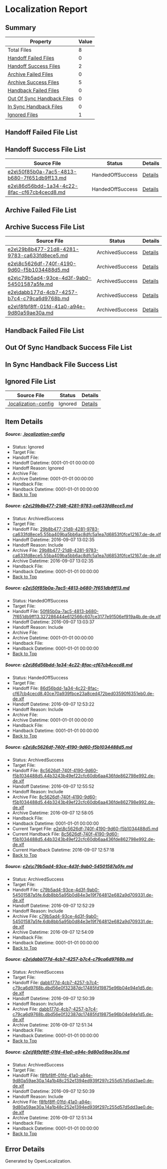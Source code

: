 # <a name='report-top'></a> Localization Report

## Summary
 Property | Value 
 -------- | ----- 
 Total Files | 8
[ Handoff Failed Files ](#handoff-failed-list)| 0
[ Handoff Success Files ](#handoff-success-list)| 2
[ Archive Failed Files ](#archive-failed-list)| 0
[ Archive Success Files ](#archive-success-list)| 5
[ Handback Failed Files ](#handback-failed-list)| 0
[ Out Of Sync Handback Files ](#outofsync-handback-success-list)| 0
[ In Sync Handback Files ](#insync-handback-success-list)| 0
[ Ignored Files ](#ignored-list)| 1

## <a name='handoff-failed-list'></a> Handoff Failed File List

## <a name='handoff-success-list'></a> Handoff Success File List
 Source File | Status | Details 
 ----------- | ------ | ------- 
 [e2e\50f85b0a-7ac5-4813-b680-7f651db9ff13.md](https://github.com/OpenLocalizationTestOrg/ol-test0/blob/b8bf88e8c0bddcc179de57eaa62f0076e3675d5a/e2e/50f85b0a-7ac5-4813-b680-7f651db9ff13.md) | HandedOffSuccess | [Details](#2f53e45c6ec9f3717cb2f819e835cef2a77e0f662)
 [e2e\86d56bdd-1a34-4c22-8fac-cf67cb4cecd8.md](https://github.com/OpenLocalizationTestOrg/ol-test0/blob/1846b0f3923e017193267c56665d937ecfbf5c10/e2e/86d56bdd-1a34-4c22-8fac-cf67cb4cecd8.md) | HandedOffSuccess | [Details](#b3b0e5876b712b00e043f4de53464d86abdd9f763)

## <a name='archive-failed-list'></a> Archive Failed File List

## <a name='archive-success-list'></a> Archive Success File List
 Source File | Status | Details 
 ----------- | ------ | ------- 
 [e2e\29b8b477-21d8-4281-9783-ca633fd8ece5.md](https://github.com/OpenLocalizationTestOrg/ol-test0/blob/b508e5ebfa5d4589f76fa538ab675b45b3121a4d/e2e/29b8b477-21d8-4281-9783-ca633fd8ece5.md) | ArchivedSuccess | [Details](#295ac74f82f713ae537755f22a134563e243ff5e1)
 [e2e\8c5626df-740f-4190-9d60-f5b1034488d5.md](https://github.com/OpenLocalizationTestOrg/ol-test0/blob/6e37f0e3c285bba7669189eb07057064b8d56022/e2e/8c5626df-740f-4190-9d60-f5b1034488d5.md) | ArchivedSuccess | [Details](#1516691aaea81a1a5b7036f0843aaa2c7203f2774)
 [e2e\c79b5ad4-93ce-4d3f-9ab0-54501587a5fe.md](https://github.com/OpenLocalizationTestOrg/ol-test0/blob/2384434e9e30db40f0f86a87b515130592a4be1d/e2e/c79b5ad4-93ce-4d3f-9ab0-54501587a5fe.md) | ArchivedSuccess | [Details](#5fd3fda36f4f3aa33d6db743583730e54ead6bf15)
 [e2e\dabb177d-4cb7-4257-b7c4-c79ca6d9768b.md](https://github.com/OpenLocalizationTestOrg/ol-test0/blob/c046846622ac505af095a087e6f3eaa7a7890dce/e2e/dabb177d-4cb7-4257-b7c4-c79ca6d9768b.md) | ArchivedSuccess | [Details](#8afb15af8b2038628ae51a5e7ee76f9c67266a4b6)
 [e2e\f8fbf8ff-01fd-41a0-a94e-9d80a59ae30a.md](https://github.com/OpenLocalizationTestOrg/ol-test0/blob/c046846622ac505af095a087e6f3eaa7a7890dce/e2e/f8fbf8ff-01fd-41a0-a94e-9d80a59ae30a.md) | ArchivedSuccess | [Details](#20919ed046572d1aab6aed19cdb22759955d9f097)

## <a name='handback-failed-list'></a> Handback Failed File List

## <a name='outofsync-handback-success-list'></a> Out Of Sync Handback Success File List

## <a name='insync-handback-success-list'></a> In Sync Handback File Success List

## <a name='ignored-list'></a> Ignored File List
 Source File | Status | Details 
 ----------- | ------ | ------- 
 [.localization-config](https://github.com/OpenLocalizationTestOrg/ol-test0/blob/b8bf88e8c0bddcc179de57eaa62f0076e3675d5a/.localization-config) | Ignored | [Details](#c268a05ecaa7ec85942ed632c29928ee5bd6da8d0)

## Item Details
##### <a name='c268a05ecaa7ec85942ed632c29928ee5bd6da8d0'></a> Source: [.localization-config](https://github.com/OpenLocalizationTestOrg/ol-test0/blob/b8bf88e8c0bddcc179de57eaa62f0076e3675d5a/.localization-config)
* Status: Ignored
* Target File: 
* Handoff File: 
* Handoff Datetime: 0001-01-01 00:00:00
* Handoff Reason: Ignored
* Archive File: 
* Archive Datetime: 0001-01-01 00:00:00
* Handback File: 
* Handback Datetime: 0001-01-01 00:00:00
* [Back to Top](#report-top)

##### <a name='295ac74f82f713ae537755f22a134563e243ff5e1'></a> Source: [e2e\29b8b477-21d8-4281-9783-ca633fd8ece5.md](https://github.com/OpenLocalizationTestOrg/ol-test0/blob/b508e5ebfa5d4589f76fa538ab675b45b3121a4d/e2e/29b8b477-21d8-4281-9783-ca633fd8ece5.md)
* Status: ArchivedSuccess
* Target File: 
* Handoff File: [29b8b477-21d8-4281-9783-ca633fd8ece5.55ba409ba5bb6ac8dfc5a1ea7d6853f0fce12167.de-de.xlf](https://github.com/OpenLocalizationTestOrg/ol-test0-handoff/blob/889a62bd6692a31b9271a16ab85c1c02c5476a06/ol-handoff/OpenLocalizationTestOrg/ol-test0-dede/yuwzho/ht/29b8b477-21d8-4281-9783-ca633fd8ece5.55ba409ba5bb6ac8dfc5a1ea7d6853f0fce12167.de-de.xlf)
* Handoff Datetime: 2016-09-07 13:02:35
* Handoff Reason: Include
* Archive File: [29b8b477-21d8-4281-9783-ca633fd8ece5.55ba409ba5bb6ac8dfc5a1ea7d6853f0fce12167.de-de.xlf](https://github.com/OpenLocalizationTestOrg/ol-test0-handoff/blob/c3557109e6b8bc93c9c15e4b05609946763e47a0/ol-archive/OpenLocalizationTestOrg/ol-test0-dede/yuwzho/ht/29b8b477-21d8-4281-9783-ca633fd8ece5.55ba409ba5bb6ac8dfc5a1ea7d6853f0fce12167.de-de.xlf)
* Archive Datetime: 2016-09-07 13:02:35
* Handback File: 
* Handback Datetime: 0001-01-01 00:00:00
* [Back to Top](#report-top)

##### <a name='2f53e45c6ec9f3717cb2f819e835cef2a77e0f662'></a> Source: [e2e\50f85b0a-7ac5-4813-b680-7f651db9ff13.md](https://github.com/OpenLocalizationTestOrg/ol-test0/blob/b8bf88e8c0bddcc179de57eaa62f0076e3675d5a/e2e/50f85b0a-7ac5-4813-b680-7f651db9ff13.md)
* Status: HandedOffSuccess
* Target File: 
* Handoff File: [50f85b0a-7ac5-4813-b680-7f651db9ff13.327286444e612566c607ce3177e91506ef919a4b.de-de.xlf](https://github.com/OpenLocalizationTestOrg/ol-test0-handoff/blob/f2884340da972a3c5e448549e6fe0da07115f6b9/ol-handoff/OpenLocalizationTestOrg/ol-test0-dede/yuwzho/ht/50f85b0a-7ac5-4813-b680-7f651db9ff13.327286444e612566c607ce3177e91506ef919a4b.de-de.xlf)
* Handoff Datetime: 2016-09-07 13:03:37
* Handoff Reason: Include
* Archive File: 
* Archive Datetime: 0001-01-01 00:00:00
* Handback File: 
* Handback Datetime: 0001-01-01 00:00:00
* [Back to Top](#report-top)

##### <a name='b3b0e5876b712b00e043f4de53464d86abdd9f763'></a> Source: [e2e\86d56bdd-1a34-4c22-8fac-cf67cb4cecd8.md](https://github.com/OpenLocalizationTestOrg/ol-test0/blob/1846b0f3923e017193267c56665d937ecfbf5c10/e2e/86d56bdd-1a34-4c22-8fac-cf67cb4cecd8.md)
* Status: HandedOffSuccess
* Target File: 
* Handoff File: [86d56bdd-1a34-4c22-8fac-cf67cb4cecd8.40ce70a939fbce23a8ced472bed03590f6351eb0.de-de.xlf](https://github.com/OpenLocalizationTestOrg/ol-test0-handoff/blob/c09403537fd01a07dd16693caf67ab97298f4edc/ol-handoff/OpenLocalizationTestOrg/ol-test0-dede/yuwzho/ht/86d56bdd-1a34-4c22-8fac-cf67cb4cecd8.40ce70a939fbce23a8ced472bed03590f6351eb0.de-de.xlf)
* Handoff Datetime: 2016-09-07 12:53:22
* Handoff Reason: Include
* Archive File: 
* Archive Datetime: 0001-01-01 00:00:00
* Handback File: 
* Handback Datetime: 0001-01-01 00:00:00
* [Back to Top](#report-top)

##### <a name='1516691aaea81a1a5b7036f0843aaa2c7203f2774'></a> Source: [e2e\8c5626df-740f-4190-9d60-f5b1034488d5.md](https://github.com/OpenLocalizationTestOrg/ol-test0/blob/6e37f0e3c285bba7669189eb07057064b8d56022/e2e/8c5626df-740f-4190-9d60-f5b1034488d5.md)
* Status: ArchivedSuccess
* Target File: 
* Handoff File: [8c5626df-740f-4190-9d60-f5b1034488d5.44b3243b49ef22cfc60db6aa436fde862798e992.de-de.xlf](https://github.com/OpenLocalizationTestOrg/ol-test0-handoff/blob/87c150023b2c89856a1f591c47b61bf4ecac30af/ol-handoff/OpenLocalizationTestOrg/ol-test0-dede/yuwzho/ht/8c5626df-740f-4190-9d60-f5b1034488d5.44b3243b49ef22cfc60db6aa436fde862798e992.de-de.xlf)
* Handoff Datetime: 2016-09-07 12:55:52
* Handoff Reason: Include
* Archive File: [8c5626df-740f-4190-9d60-f5b1034488d5.44b3243b49ef22cfc60db6aa436fde862798e992.de-de.xlf](https://github.com/OpenLocalizationTestOrg/ol-test0-handoff/blob/6bc5e74c16ce84f0d868966dca3178496c4f6a4a/ol-archive/OpenLocalizationTestOrg/ol-test0-dede/yuwzho/ht/8c5626df-740f-4190-9d60-f5b1034488d5.44b3243b49ef22cfc60db6aa436fde862798e992.de-de.xlf)
* Archive Datetime: 2016-09-07 12:58:05
* Handback File: 
* Handback Datetime: 0001-01-01 00:00:00
* Current Target File: [e2e\8c5626df-740f-4190-9d60-f5b1034488d5.md](https://github.com/OpenLocalizationTestOrg/ol-test0-dede/blob/8e9f7cecdec3b8d21fedc2edbd54ed639a1a1915/e2e/8c5626df-740f-4190-9d60-f5b1034488d5.md)
* Current Handback File: [8c5626df-740f-4190-9d60-f5b1034488d5.44b3243b49ef22cfc60db6aa436fde862798e992.de-de.xlf](https://github.com/OpenLocalizationTestOrg/ol-test0-handback/blob/3d597cf14b33b8082b488864a992b6dafb9308a2/ol-handback/OpenLocalizationTestOrg/ol-test0-dede/yuwzho/ht/8c5626df-740f-4190-9d60-f5b1034488d5.44b3243b49ef22cfc60db6aa436fde862798e992.de-de.xlf)
* Current Handback Datetime: 2016-09-07 12:57:18
* [Back to Top](#report-top)

##### <a name='5fd3fda36f4f3aa33d6db743583730e54ead6bf15'></a> Source: [e2e\c79b5ad4-93ce-4d3f-9ab0-54501587a5fe.md](https://github.com/OpenLocalizationTestOrg/ol-test0/blob/2384434e9e30db40f0f86a87b515130592a4be1d/e2e/c79b5ad4-93ce-4d3f-9ab0-54501587a5fe.md)
* Status: ArchivedSuccess
* Target File: 
* Handoff File: [c79b5ad4-93ce-4d3f-9ab0-54501587a5fe.6db8bb5a95b0d84e3e19f764812e682a9d709331.de-de.xlf](https://github.com/OpenLocalizationTestOrg/ol-test0-handoff/blob/e89d3ff3995e85fd907c6e17dbbf24f5a5a459ea/ol-handoff/OpenLocalizationTestOrg/ol-test0-dede/yuwzho/ht/c79b5ad4-93ce-4d3f-9ab0-54501587a5fe.6db8bb5a95b0d84e3e19f764812e682a9d709331.de-de.xlf)
* Handoff Datetime: 2016-09-07 12:52:29
* Handoff Reason: Include
* Archive File: [c79b5ad4-93ce-4d3f-9ab0-54501587a5fe.6db8bb5a95b0d84e3e19f764812e682a9d709331.de-de.xlf](https://github.com/OpenLocalizationTestOrg/ol-test0-handoff/blob/e24c62f63a1b088ea1469f873c8160833f4c8932/ol-archive/OpenLocalizationTestOrg/ol-test0-dede/yuwzho/ht/c79b5ad4-93ce-4d3f-9ab0-54501587a5fe.6db8bb5a95b0d84e3e19f764812e682a9d709331.de-de.xlf)
* Archive Datetime: 2016-09-07 12:54:09
* Handback File: 
* Handback Datetime: 0001-01-01 00:00:00
* [Back to Top](#report-top)

##### <a name='8afb15af8b2038628ae51a5e7ee76f9c67266a4b6'></a> Source: [e2e\dabb177d-4cb7-4257-b7c4-c79ca6d9768b.md](https://github.com/OpenLocalizationTestOrg/ol-test0/blob/c046846622ac505af095a087e6f3eaa7a7890dce/e2e/dabb177d-4cb7-4257-b7c4-c79ca6d9768b.md)
* Status: ArchivedSuccess
* Target File: 
* Handoff File: [dabb177d-4cb7-4257-b7c4-c79ca6d9768b.dbd56e0f32387dc17485fd19875e96b04e94e1d5.de-de.xlf](https://github.com/OpenLocalizationTestOrg/ol-test0-handoff/blob/4c9b5453aa208ef39dc092e365700f8fde473a16/ol-handoff/OpenLocalizationTestOrg/ol-test0-dede/yuwzho/ht/dabb177d-4cb7-4257-b7c4-c79ca6d9768b.dbd56e0f32387dc17485fd19875e96b04e94e1d5.de-de.xlf)
* Handoff Datetime: 2016-09-07 12:50:39
* Handoff Reason: Include
* Archive File: [dabb177d-4cb7-4257-b7c4-c79ca6d9768b.dbd56e0f32387dc17485fd19875e96b04e94e1d5.de-de.xlf](https://github.com/OpenLocalizationTestOrg/ol-test0-handoff/blob/2507c29c196a0b21545b5e345f2e13640c8c8af7/ol-archive/OpenLocalizationTestOrg/ol-test0-dede/yuwzho/ht/dabb177d-4cb7-4257-b7c4-c79ca6d9768b.dbd56e0f32387dc17485fd19875e96b04e94e1d5.de-de.xlf)
* Archive Datetime: 2016-09-07 12:51:34
* Handback File: 
* Handback Datetime: 0001-01-01 00:00:00
* [Back to Top](#report-top)

##### <a name='20919ed046572d1aab6aed19cdb22759955d9f097'></a> Source: [e2e\f8fbf8ff-01fd-41a0-a94e-9d80a59ae30a.md](https://github.com/OpenLocalizationTestOrg/ol-test0/blob/c046846622ac505af095a087e6f3eaa7a7890dce/e2e/f8fbf8ff-01fd-41a0-a94e-9d80a59ae30a.md)
* Status: ArchivedSuccess
* Target File: 
* Handoff File: [f8fbf8ff-01fd-41a0-a94e-9d80a59ae30a.14a1b48c252e1394ed939f297c255d57d5dd3ae0.de-de.xlf](https://github.com/OpenLocalizationTestOrg/ol-test0-handoff/blob/4c9b5453aa208ef39dc092e365700f8fde473a16/ol-handoff/OpenLocalizationTestOrg/ol-test0-dede/yuwzho/ht/f8fbf8ff-01fd-41a0-a94e-9d80a59ae30a.14a1b48c252e1394ed939f297c255d57d5dd3ae0.de-de.xlf)
* Handoff Datetime: 2016-09-07 12:50:39
* Handoff Reason: Include
* Archive File: [f8fbf8ff-01fd-41a0-a94e-9d80a59ae30a.14a1b48c252e1394ed939f297c255d57d5dd3ae0.de-de.xlf](https://github.com/OpenLocalizationTestOrg/ol-test0-handoff/blob/2507c29c196a0b21545b5e345f2e13640c8c8af7/ol-archive/OpenLocalizationTestOrg/ol-test0-dede/yuwzho/ht/f8fbf8ff-01fd-41a0-a94e-9d80a59ae30a.14a1b48c252e1394ed939f297c255d57d5dd3ae0.de-de.xlf)
* Archive Datetime: 2016-09-07 12:51:34
* Handback File: 
* Handback Datetime: 0001-01-01 00:00:00
* [Back to Top](#report-top)


## Error Details

Generated by OpenLocalization.
